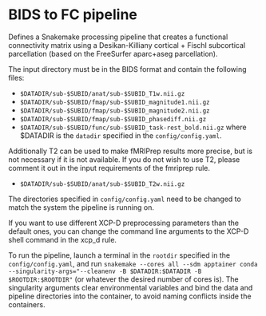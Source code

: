 # BIDS to FC pipeline

Defines a Snakemake processing pipeline that creates a functional connectivity matrix using a Desikan-Killiany cortical + Fischl subcortical parcellation (based on the FreeSurfer aparc+aseg parcellation).

The input directory must be in the BIDS format and contain the following files:
- `$DATADIR/sub-$SUBID/anat/sub-$SUBID_T1w.nii.gz`
- `$DATADIR/sub-$SUBID/fmap/sub-$SUBID_magnitude1.nii.gz`
- `$DATADIR/sub-$SUBID/fmap/sub-$SUBID_magnitude2.nii.gz`
- `$DATADIR/sub-$SUBID/fmap/sub-$SUBID_phasediff.nii.gz`
- `$DATADIR/sub-$SUBID/func/sub-$SUBID_task-rest_bold.nii.gz`
where $DATADIR is the `datadir` specified in the `config/config.yaml`.

Additionally T2 can be used to make fMRIPrep results more precise, but is not necessary if it is not available. If you do not wish to use T2, please comment it out in the input requirements of the fmriprep rule.
- `$DATADIR/sub-$SUBID/anat/sub-$SUBID_T2w.nii.gz`

The directories specified in `config/config.yaml` need to be changed to match the system the pipeline is running on.

If you want to use different XCP-D preprocessing parameters than the default ones, you can change the command line arguments to the XCP-D shell command in the xcp_d rule.

To run the pipeline, launch a terminal in the `rootdir` specified in the `config/config.yaml`, and run `snakemake --cores all --sdm apptainer conda --singularity-args="--cleanenv -B $DATADIR:$DATADIR -B $ROOTDIR:$ROOTDIR"` (or whatever the desired number of cores is).
The singularity arguments clear environmental variables and bind the data and pipeline directories into the container, to avoid naming conflicts inside the containers.
